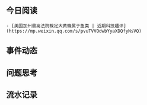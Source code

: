 ## 今日阅读
	- [美国加州最高法院裁定大黄蜂属于鱼类 | 近期科技趣评](https://mp.weixin.qq.com/s/pvuTVVOdwbYyaXDQfyNsVQ)
## 事件动态
## 问题思考
## 流水记录